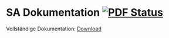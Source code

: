 # SA Dokumentation [![PDF Status](https://www.sharelatex.com/github/repos/hsr-sa-hs15-sddc/sa-doc/builds/latest/badge.svg)](https://www.sharelatex.com/github/repos/hsr-sa-hs15-sddc/sa-doc/builds/latest/output.pdf)

Vollständige Dokumentation: <a href="https://www.sharelatex.com/github/repos/hsr-sa-hs15-sddc/sa-doc/builds/latest/output.pdf">Download</a>
